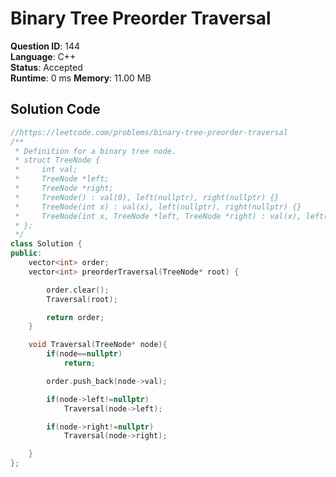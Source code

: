 # Binary Tree Preorder Traversal

**Question ID**: 144  
**Language**: C++  
**Status**: Accepted  
**Runtime**: 0 ms
**Memory**: 11.00 MB

## Solution Code

```cpp
//https://leetcode.com/problems/binary-tree-preorder-traversal
/**
 * Definition for a binary tree node.
 * struct TreeNode {
 *     int val;
 *     TreeNode *left;
 *     TreeNode *right;
 *     TreeNode() : val(0), left(nullptr), right(nullptr) {}
 *     TreeNode(int x) : val(x), left(nullptr), right(nullptr) {}
 *     TreeNode(int x, TreeNode *left, TreeNode *right) : val(x), left(left), right(right) {}
 * };
 */
class Solution {
public:
    vector<int> order;
    vector<int> preorderTraversal(TreeNode* root) {

        order.clear();
        Traversal(root);

        return order;
    }

    void Traversal(TreeNode* node){
        if(node==nullptr)
            return;

        order.push_back(node->val);

        if(node->left!=nullptr)
            Traversal(node->left);

        if(node->right!=nullptr)
            Traversal(node->right);

    }
};
```
